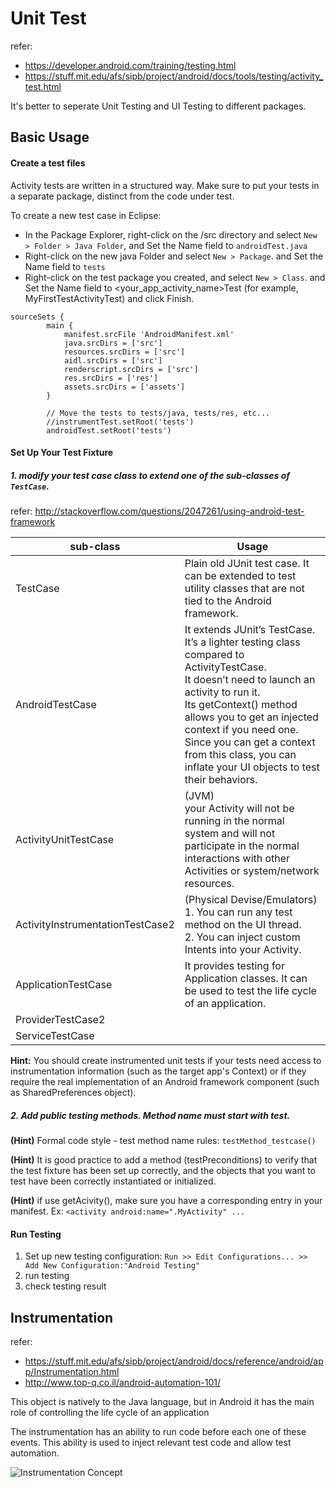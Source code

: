 Unit Test
=========

refer:
- https://developer.android.com/training/testing.html
- https://stuff.mit.edu/afs/sipb/project/android/docs/tools/testing/activity_test.html

It's better to seperate Unit Testing and UI Testing to different packages.  


Basic Usage
------------

#### Create a test files

Activity tests are written in a structured way. Make sure to put your tests in a separate package, distinct from the code under test.

To create a new test case in Eclipse:

- In the Package Explorer, right-click on the /src directory and select `New > Folder > Java Folder`, and Set the Name field to `androidTest.java` <br>
- Right-click on the new java Folder and select `New > Package`.
  and Set the Name field to `tests` <br>
- Right-click on the test package you created, and select `New > Class`.
  and Set the Name field to <your_app_activity_name>Test (for example, MyFirstTestActivityTest) and click Finish.<br>


```
sourceSets {
        main {
            manifest.srcFile 'AndroidManifest.xml'
            java.srcDirs = ['src']
            resources.srcDirs = ['src']
            aidl.srcDirs = ['src']
            renderscript.srcDirs = ['src']
            res.srcDirs = ['res']
            assets.srcDirs = ['assets']
        }

        // Move the tests to tests/java, tests/res, etc...
        //instrumentTest.setRoot('tests')
        androidTest.setRoot('tests')
```

#### Set Up Your Test Fixture

##### 1. modify your test case class to extend one of the sub-classes of `TestCase`.

refer: http://stackoverflow.com/questions/2047261/using-android-test-framework

|               sub-class                              | Usage |
| ---------------------------------------------------- | ------|
| TestCase                                             | Plain old JUnit test case. It can be extended to test utility classes that are not tied to the Android framework.|
| AndroidTestCase                                      | It extends JUnit’s TestCase. It’s a lighter testing class compared to ActivityTestCase. <br>It doesn’t need to launch an activity to run it. <br>Its getContext() method allows you to get an injected context if you need one. Since you can get a context from this class, you can inflate your UI objects to test their behaviors. |
| ActivityUnitTestCase<T extends Activity>             | (JVM)<br> your Activity will not be running in the normal system and will not participate in the normal interactions with other Activities or system/network resources. |
| ActivityInstrumentationTestCase2<T extends Activity> | (Physical Devise/Emulators)<br> 1. You can run any test method on the UI thread. <br> 2. You can inject custom Intents into your Activity.|
| ApplicationTestCase                                  | It provides testing for Application classes. It can be used to test the life cycle of an application.|
| ProviderTestCase2                                    | |
| ServiceTestCase                                      | |

**Hint:** You should create instrumented unit tests if your tests need access to instrumentation information (such as the target app's Context) or if they require the real implementation of an Android framework component (such as SharedPreferences object).
<br>

##### 2. Add public testing methods. Method name must start with *test*.

**(Hint)** Formal code style - test method name rules: `testMethod_testcase()`

**(Hint)** It is good practice to add a method (testPreconditions) to verify that the test fixture has been set up correctly,
and the objects that you want to test have been correctly instantiated or initialized.

**(Hint)** if use getAcivity(), make sure you have a corresponding entry in your manifest. Ex:
`<activity android:name=".MyActivity" ...`

#### Run Testing

1. Set up new testing configuration: `Run >> Edit Configurations... >> Add New Configuration:"Android Testing"`
2. run testing
3. check testing result





Instrumentation
---------------

refer:
- https://stuff.mit.edu/afs/sipb/project/android/docs/reference/android/app/Instrumentation.html
- http://www.top-q.co.il/android-automation-101/

 This object is natively to the Java language, but in Android it has the main role of controlling the life cycle of an application

 The instrumentation has an ability to run code before each one of these events. This ability is used to inject relevant test code and allow test automation.

![Instrumentation Concept](http://www.top-q.co.il/wp-content/uploads/2013/03/lifeCycle.png)

